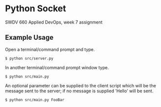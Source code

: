 # Python Socket

SWDV 660 Applied DevOps, week 7 assignment

## Example Usage

Open a terminal/command prompt and type.

```
$ python src/server.py
```

In another terminal/command prompt window type.

```
$ python src/main.py
```

An optional parameter can be supplied to the client script which will be the message sent to the server; if no message is supplied 'Hello' will be sent.

```
$ python src/main.py FooBar
```
